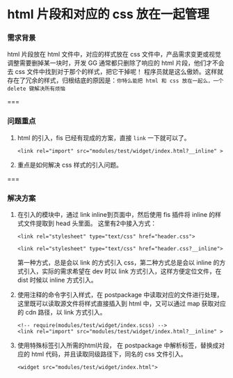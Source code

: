 # html 片段和对应的 css 放在一起管理

### 需求背景
html 片段放在 html 文件中，对应的样式放在 css 文件中，产品需求变更或视觉调整需要删掉某一块时，开发 GG 通常都只删除了响应的 html 片段，他们才不会去 css 文件中找到对于那个的样式，把它干掉呢！
程序员就是这么傲娇。这样就存在了冗余的样式，归根结底的原因是：`你特么能把 html 和 css 放在一起么，一个 delete 键解决所有烦恼`

===
### 问题重点
1. html 的引入，fis 已经有现成的方案，直接 `link` 一下就可以了。

    ```<link rel="import" src="modules/test/widget/index.html?__inline" >```
    
2. 重点是如何解决 css 样式的引入问题。

===
### 解决方案
1. 在引入的模块中，通过 link inline到页面中，然后使用 fis 插件将 inline 的样式文件提取到 head 头里面。
    这里有2中接入方式：

    ```<link rel="stylesheet" type="text/css" href="header.css">```
    
    ```<link rel="stylesheet" type="text/css" href="header.css?__inline">```
    
    第一种方式，总是会以 link 的方式引入 css，第二种方式总是会以 inline 的方式引入，实际的需求希望在 dev 时以 link 方式引入，这样方便定位文件，在 dist 时候以 inline 方式引入。
    
2. 使用注释的命令字引入样式，在 postpackage 中读取对应的文件进行处理，这里既可以读取源文件将样式直接插入到 html 中，又可以通过 map 
    获取对应的 cdn 路径，以 link 方式引入。

    ```
    <!-- require(modules/test/widget/index.scss) -->
    <link rel="import" src="modules/test/widget/index.html?__inline" >
    
    ```
    
3. 使用特殊标签引入所需的html片段， 在 postpackage 中解析标签，替换成对应的 html 代码，并且读取同级路径下，同名的 css 文件引入。

    ```<widget src="modules/test/widget/index.html">```

